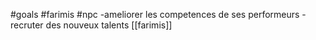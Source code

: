 #goals #farimis #npc
-ameliorer les competences de ses performeurs
-recruter des nouveux talents
[[farimis]]
